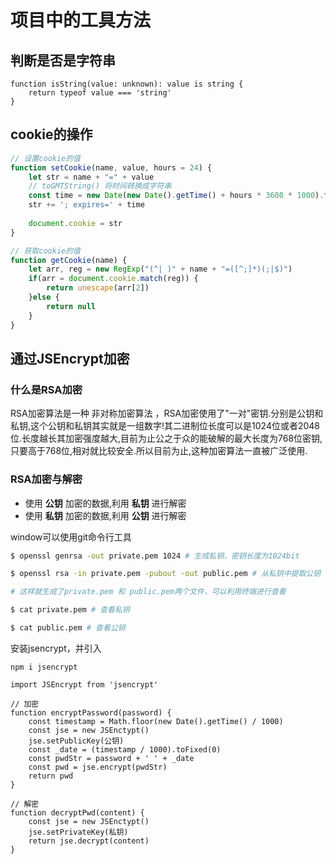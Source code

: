 # 项目中的工具方法

## 判断是否是字符串

```tsx
function isString(value: unknown): value is string {
    return typeof value === 'string'
}
```

## cookie的操作

```ts
// 设置cookie的值
function setCookie(name, value, hours = 24) {
    let str = name + "=" + value
    // toGMTString() 将时间转换成字符串
    const time = new Date(new Date().getTime() + hours * 3600 * 1000).toGMTString()
    str += '; expires=' + time
    
    document.cookie = str
}

// 获取cookie的值
function getCookie(name) {
    let arr, reg = new RegExp("(^| )" + name + "=([^;]*)(;|$)")
    if(arr = document.cookie.match(reg)) {
        return unescape(arr[2])
    }else {
        return null
    }
}
```

## 通过JSEncrypt加密

### 什么是RSA加密

RSA加密算法是一种 非对称加密算法 ，RSA加密使用了"一对"密钥.分别是公钥和私钥,这个公钥和私钥其实就是一组数字!其二进制位长度可以是1024位或者2048位.长度越长其加密强度越大,目前为止公之于众的能破解的最大长度为768位密钥,只要高于768位,相对就比较安全.所以目前为止,这种加密算法一直被广泛使用.

### RSA加密与解密

- 使用 **公钥** 加密的数据,利用 **私钥** 进行解密
- 使用 **私钥** 加密的数据,利用 **公钥** 进行解密

window可以使用git命令行工具

```bash
$ openssl genrsa -out private.pem 1024 # 生成私钥，密钥长度为1024bit

$ openssl rsa -in private.pem -pubout -out public.pem # 从私钥中提取公钥

# 这样就生成了private.pem 和 public.pem两个文件，可以利用终端进行查看

$ cat private.pem # 查看私钥

$ cat public.pem # 查看公钥
```



安装jsencrypt，并引入

```base
npm i jsencrypt

import JSEncrypt from 'jsencrypt'
```



```tsx
// 加密
function encryptPassword(password) {
    const timestamp = Math.floor(new Date().getTime() / 1000)
    const jse = new JSEnctypt()
    jse.setPublicKey(公钥)
    const _date = (timestamp / 1000).toFixed(0)
    const pwdStr = password + ' ' + _date
    const pwd = jse.encrypt(pwdStr) 
    return pwd
}

// 解密
function decryptPwd(content) {
    const jse = new JSEnctypt()
    jse.setPrivateKey(私钥)
    return jse.decrypt(content)
}
```

